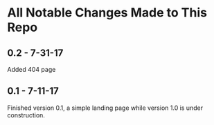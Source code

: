 # All Notable Changes Made to This Repo

## 0.2 - 7-31-17
Added 404 page

## 0.1 - 7-11-17
Finished version 0.1, a simple landing page while version 1.0 is under construction.
